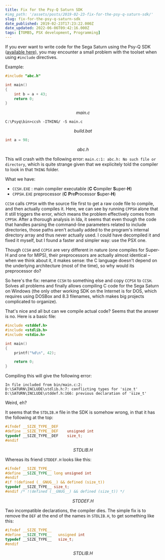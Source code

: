 ```yaml
---
title: Fix for the Psy-Q Saturn SDK
#img_path: '/assets/posts/2019-02-23-fix-for-the-psy-q-saturn-sdk/'
slug: fix-for-the-psy-q-saturn-sdk
date_published: 2019-02-23T17:23:22.000Z
date_updated: 2022-06-06T09:42:16.000Z
tags: [TOMB5, PSX development, Programming]
---
```


If you ever want to write code for the Sega Saturn using the Psy-Q SDK ([available here](https://antime.kapsi.fi/sega/files/psy-q.zip)), you may encounter a small problem with the toolset when using `#include` directives.

Example:

```c
#include "abc.h"

int main()
{
    int b = a + 43;
    return 0;
}
```
_<center>main.c</center>_

```shell
C:\Psyq\bin>ccsh -ITHING/ -S main.c
```
_<center>build.bat</center>_

```c
int a = 98;
```
_<center>abc.h</center>_

This will crash with the following error: `main.c:1: abc.h: No such file or directory`, which is quite strange given that we explicitely told the compiler to look in that `THING` folder.

What we have:

*   `CCSH.EXE` : main compiler executable (**C** **C**ompiler **S**uper-**H**)
*   `CPPSH.EXE` preprocessor (**C** **P**re**P**rocessor **S**uper-**H**)

`CCSH` calls `CPPSH` with the source file first to get a raw code file to compile, and then actually compiles it. Here, we can see by running `CPPSH` alone that it still triggers the error, which means the problem effectively comes from `CPPSH`. After a thorough analysis in Ida, it seems that even though the code that handles parsing the command-line parameters related to include directories, those paths aren't actually added to the program's internal directory array and thus never actually used. I could have decompiled it and fixed it myself, but I found a faster and simpler way: use the PSX one.

Though `CCSH` and `CCPSX` are very different in nature (one compiles for Super-H and one for MIPS), their preprocessors are actually almost identical – when we think about it, it makes sense: the C language doesn't depend on the underlying architecture (most of the time), so why would its preprocessor do?

So here's the fix: rename `CCSH` to something else and copy `CCPSX` to `CCSH`. Solves all problems and finally allows compiling C code for the Sega Saturn on Windows (the only other working SDK on the Internet is for DOS, which requires using DOSBox and 8.3 filenames, which makes big projects complicated to organize).

That's nice and all but can we compile actual code? Seems that the answer is no. Here is a basic file:

```c
#include <stddef.h>
#include <stdlib.h>
#include <stdio.h>

int main()
{
	printf("%d\n", 42);

	return 0;
}
```

Compiling this will give the following error:

    In file included from bin/main.c:2:
    D:\SATURN\INCLUDE\stdlib.h:7: conflicting types for 'size_t'
    D:\SATURN\INCLUDE\stddef.h:166: previous declaration of 'size_t'

Weird, eh?

It seems that the `STDLIB.H` file in the SDK is somehow wrong, in that it has the following at the top:

```c
#ifndef	__SIZE_TYPE__DEF
#define	__SIZE_TYPE__DEF	unsigned int
typedef	__SIZE_TYPE__DEF	size_t;
#endif
```
_<center>STDLIB.H</center>_

Whereas its friend `STDDEF.H` looks like this:

```c
#ifndef __SIZE_TYPE__
#define __SIZE_TYPE__ long unsigned int
#endif
#if !(defined (__GNUG__) && defined (size_t))
typedef __SIZE_TYPE__ size_t;
#endif /* !(defined (__GNUG__) && defined (size_t)) */
```
_<center>STDDEF.H</center>_

Two incompatible declarations, the compiler dies. The simple fix is to remove the `DEF` at the end of the names in `STDLIB.H`, to get something like this:

```c
#ifndef	__SIZE_TYPE__
#define	__SIZE_TYPE__	unsigned int
typedef	__SIZE_TYPE__	size_t;
#endif
```
_<center>STDLIB.H</center>_
